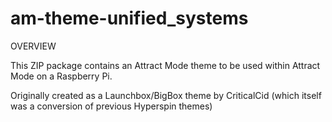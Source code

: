 # am-theme-unified_systems

OVERVIEW

This ZIP package contains an Attract Mode theme to be used within Attract Mode on a Raspberry Pi.

Originally created as a Launchbox/BigBox theme by CriticalCid (which itself was a conversion of previous Hyperspin themes)